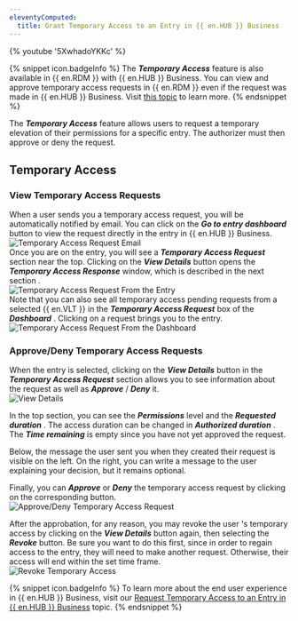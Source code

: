 ```yaml
---
eleventyComputed:
  title: Grant Temporary Access to an Entry in {{ en.HUB }} Business
---
```

{% youtube '5XwhadoYKKc' %}  

{% snippet icon.badgeInfo %} 
The ***Temporary Access*** feature is also available in {{ en.RDM }} with {{ en.HUB }} Business. You can view and approve temporary access requests in {{ en.RDM }} even if the request was made in {{ en.HUB }} Business. Visit [this topic](/rdm/windows/user-interface/content-area/temporary-access-rdm/grant-temporary-access-to-an-entry/) to learn more. 
{% endsnippet %}
 
The ***Temporary Access*** feature allows users to request a temporary elevation of their permissions for a specific entry. The authorizer must then approve or deny the request.  

## Temporary Access

### View Temporary Access Requests 

When a user sends you a temporary access request, you will be automatically notified by email. You can click on the ***Go to entry dashboard*** button to view the request directly in the entry in {{ en.HUB }} Business.  
![Temporary Access Request Email](https://webdevolutions.azureedge.net/docs/en/hub/Hub2035.png)  
Once you are on the entry, you will see a ***Temporary Access Request*** section near the top. Clicking on the ***View Details*** button opens the ***Temporary Access Response*** window, which is described in the next section .  
![Temporary Access Request From the Entry](https://webdevolutions.azureedge.net/docs/en/hub/Hub2037.png)  
Note that you can also see all temporary access pending requests from a selected {{ en.VLT }} in the ***Temporary Access Request*** box of the ***Dashboard*** . Clicking on a request brings you to the entry.  
![Temporary Access Request From the Dashboard](https://webdevolutions.azureedge.net/docs/en/hub/Hub2036.png)  

### Approve/Deny Temporary Access Requests 

When the entry is selected, clicking on the ***View Details*** button in the ***Temporary Access Request*** section allows you to see information about the request as well as ***Approve*** / ***Deny*** it.  
![View Details](https://webdevolutions.azureedge.net/docs/en/hub/Hub2042.png)  

In the top section, you can see the ***Permissions*** level and the ***Requested duration*** . The access duration can be changed in ***Authorized duration*** . The ***Time remaining*** is empty since you have not yet approved the request.  

Below, the message the user sent you when they created their request is visible on the left. On the right, you can write a message to the user explaining your decision, but it remains optional.  

Finally, you can ***Approve*** or ***Deny*** the temporary access request by clicking on the corresponding button.  
![Approve/Deny Temporary Access Request](https://webdevolutions.azureedge.net/docs/en/hub/Hub2045.png)  

After the approbation, for any reason, you may revoke the user 's temporary access by clicking on the ***View Details*** button again, then selecting the ***Revoke*** button. Be sure you want to do this first, since in order to regain access to the entry, they will need to make another request. Otherwise, their access will end within the set time frame.  
![Revoke Temporary Access](https://webdevolutions.azureedge.net/docs/en/hub/Hub2041.png)  

{% snippet icon.badgeInfo %} 
To learn more about the end user experience in {{ en.HUB }} Business, visit our [Request Temporary Access to an Entry in {{ en.HUB }} Business](/hub/web-interface/hub-overview/temporary-access-hub-business/request-temporary-access-to-an-entry/) topic. 
{% endsnippet %}
 

